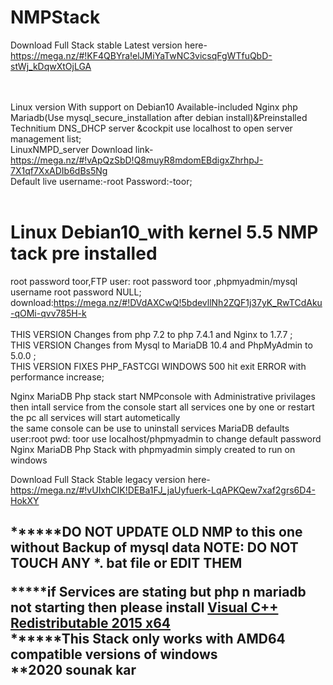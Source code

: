 # NMPStack
Download Full Stack stable Latest version here-https://mega.nz/#!KF4QBYra!elJMiYaTwNC3vicsqFgWTfuQbD-stWj_kDqwXtOjLGA

<br><br>
Linux version With support on Debian10 Available-included Nginx php Mariadb(Use mysql_secure_installation after debian install)&Preinstalled Technitium DNS_DHCP server &cockpit use localhost to open server management list;<br>
LinuxNMPD_server Download link-https://mega.nz/#!vApQzSbD!Q8muyR8mdomEBdigxZhrhpJ-7X1qf7XxADIb6dBs5Ng<br>
Default live username:-root Password:-toor;
<br><br>
# Linux Debian10_with kernel 5.5 NMP  tack pre installed 
root password toor,FTP user: root password toor ,phpmyadmin/mysql username root password NULL;
download:https://mega.nz/#!DVdAXCwQ!5bdevllNh2ZQF1j37yK_RwTCdAku-qOMi-qvv785H-k
<br><br>
THIS VERSION Changes from php 7.2 to php 7.4.1 and Nginx to 1.7.7 ;<br/>
THIS VERSION Changes from Mysql to MariaDB 10.4 and PhpMyAdmin to 5.0.0 ;<br/>
THIS VERSION FIXES PHP_FASTCGI WINDOWS 500 hit exit ERROR  with performance increase;<br/>


Nginx MariaDB Php stack
start NMPconsole with Administrative privilages 
then intall service from the console
start all services one by one or restart the pc
all services will start autometically
<br/>
the same console can be use to uninstall services
MariaDB defaults user:root pwd: toor
use localhost/phpmyadmin to change default password 
<br/>
Nginx MariaDB Php Stack with phpmyadmin
simply created to run on windows 
<br/>

Download Full Stack Stable legacy version here-https://mega.nz/#!vUIxhCIK!DEBa1FJ_jaUyfuerk-LqAPKQew7xaf2grs6D4-HokXY
<h2>
******DO NOT UPDATE OLD NMP to this one without Backup of mysql data
NOTE: DO NOT TOUCH ANY *. bat file or EDIT THEM
<br/>

*****if Services are stating but php n mariadb not starting then please install <a href="https://www.microsoft.com/en-in/download/details.aspx?id=52685">Visual C++ Redistributable 2015 x64 </a>
<br/>
******This Stack only works with AMD64 compatible versions of windows 
<br/>
**2020 sounak kar
</h2>
